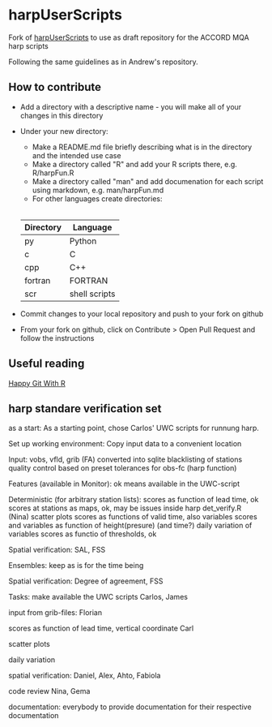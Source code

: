 # harpUserScripts
Fork of [harpUserScripts](https://github.com/harphub/harpUserScripts) to use as draft repository
for the ACCORD MQA harp scripts

Following the same guidelines as in Andrew's repository.

## How to contribute
- Add a directory with a descriptive name - you will make all of your changes in this directory
- Under your new directory\:
  - Make a README.md file briefly describing what is in the directory and the intended use case 
  - Make a directory called "R" and add your R scripts there, e.g. R/harpFun.R
  - Make a directory called "man" and add documenation for each script using markdown, e.g. man/harpFun.md
  - For other languages create directories:

  <br>
  
  |Directory|Language|
  |---|---|
  |py|Python|
  |c|C|
  |cpp|C++|
  |fortran|FORTRAN|
  |scr|shell scripts|
  
- Commit changes to your local repository and push to your fork on github
- From your fork on github, click on Contribute > Open Pull Request and follow the instructions

## Useful reading
[Happy Git With R](https://happygitwithr.com)


## harp standare verification set
as a start:
As a starting point, chose Carlos' UWC scripts for runnung harp.

Set up working environment:
Copy input data to a convenient location

Input: 
vobs, vfld, grib (FA)  converted into sqlite
blacklisting of stations
quality control based on preset tolerances for obs-fc (harp function)

Features (available in Monitor):
ok means available in the UWC-script

Deterministic (for arbitrary station lists):
scores as function of lead time, ok
scores at stations as maps, ok,  may be issues inside harp det_verify.R (Nina)
scatter plots
scores as functions of valid time, also variables
scores and variables as function of height(presure) (and time?)
daily variation of variables
scores as functio of thresholds, ok 

Spatial verification:
SAL, FSS

Ensembles: keep as is for the time being

Spatial verification:
Degree of agreement, FSS

Tasks:
make available the UWC scripts
Carlos, James

input from grib-files:
Florian

scores as function of lead time, vertical coordinate
Carl

scatter plots

daily variation


spatial verification:
Daniel, Alex, Ahto, Fabiola

code review
Nina, Gema


documentation:
everybody to provide documentation for their respective documentation



